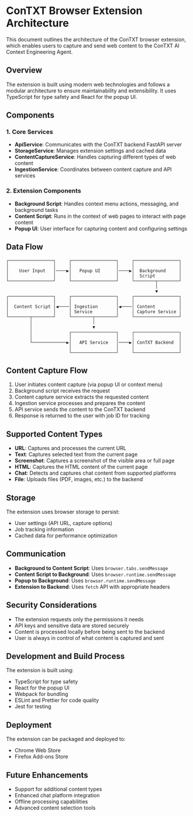 # ConTXT Browser Extension Architecture

This document outlines the architecture of the ConTXT browser extension, which enables users to capture and send web content to the ConTXT AI Context Engineering Agent.

## Overview

The extension is built using modern web technologies and follows a modular architecture to ensure maintainability and extensibility. It uses TypeScript for type safety and React for the popup UI.

## Components

### 1. Core Services

- **ApiService**: Communicates with the ConTXT backend FastAPI server
- **StorageService**: Manages extension settings and cached data
- **ContentCaptureService**: Handles capturing different types of web content
- **IngestionService**: Coordinates between content capture and API services

### 2. Extension Components

- **Background Script**: Handles context menu actions, messaging, and background tasks
- **Content Script**: Runs in the context of web pages to interact with page content
- **Popup UI**: User interface for capturing content and configuring settings

## Data Flow

```
┌─────────────────┐     ┌─────────────────┐     ┌─────────────────┐
│                 │     │                 │     │                 │
│    User Input   │────▶│   Popup UI      │────▶│  Background     │
│                 │     │                 │     │  Script         │
└─────────────────┘     └─────────────────┘     └────────┬────────┘
                                                         │
                                                         ▼
┌─────────────────┐     ┌─────────────────┐     ┌─────────────────┐
│                 │     │                 │     │                 │
│  Content Script │◀────│ Ingestion       │◀────│ Content         │
│                 │     │ Service         │     │ Capture Service │
└────────┬────────┘     └────────┬────────┘     └─────────────────┘
         │                       │
         │                       ▼
         │              ┌─────────────────┐     ┌─────────────────┐
         │              │                 │     │                 │
         └─────────────▶│   API Service   │────▶│ ConTXT Backend  │
                        │                 │     │                 │
                        └─────────────────┘     └─────────────────┘
```

## Content Capture Flow

1. User initiates content capture (via popup UI or context menu)
2. Background script receives the request
3. Content capture service extracts the requested content
4. Ingestion service processes and prepares the content
5. API service sends the content to the ConTXT backend
6. Response is returned to the user with job ID for tracking

## Supported Content Types

- **URL**: Captures and processes the current URL
- **Text**: Captures selected text from the current page
- **Screenshot**: Captures a screenshot of the visible area or full page
- **HTML**: Captures the HTML content of the current page
- **Chat**: Detects and captures chat content from supported platforms
- **File**: Uploads files (PDF, images, etc.) to the backend

## Storage

The extension uses browser storage to persist:

- User settings (API URL, capture options)
- Job tracking information
- Cached data for performance optimization

## Communication

- **Background to Content Script**: Uses `browser.tabs.sendMessage`
- **Content Script to Background**: Uses `browser.runtime.sendMessage`
- **Popup to Background**: Uses `browser.runtime.sendMessage`
- **Extension to Backend**: Uses `fetch` API with appropriate headers

## Security Considerations

- The extension requests only the permissions it needs
- API keys and sensitive data are stored securely
- Content is processed locally before being sent to the backend
- User is always in control of what content is captured and sent

## Development and Build Process

The extension is built using:

- TypeScript for type safety
- React for the popup UI
- Webpack for bundling
- ESLint and Prettier for code quality
- Jest for testing

## Deployment

The extension can be packaged and deployed to:

- Chrome Web Store
- Firefox Add-ons Store

## Future Enhancements

- Support for additional content types
- Enhanced chat platform integration
- Offline processing capabilities
- Advanced content selection tools 